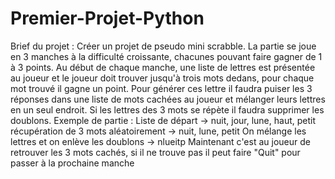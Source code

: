 # Premier-Projet-Python

Brief du projet :
Créer un projet de pseudo mini scrabble. La partie se joue en 3 manches à la difficulté croissante, chacunes pouvant faire gagner de 1 à 3 points.
Au début de chaque manche, une liste de lettres est présentée au joueur et le joueur doit trouver jusqu'à trois mots dedans, pour chaque mot trouvé il gagne un point. Pour générer ces lettre il faudra puiser les 3 réponses dans une liste de mots cachées au joueur et mélanger leurs lettres en un seul endroit. Si les lettres des 3 mots se répète il faudra supprimer les doublons.
Exemple de partie :
Liste de départ -> nuit, jour, lune, haut, petit
récupération de 3 mots aléatoirement -> nuit, lune, petit
On mélange les lettres et on enlève les doublons -> nlueitp
Maintenant c'est au joueur de retrouver les 3 mots cachés, si il ne trouve pas il peut faire "Quit" pour passer à la prochaine manche 
